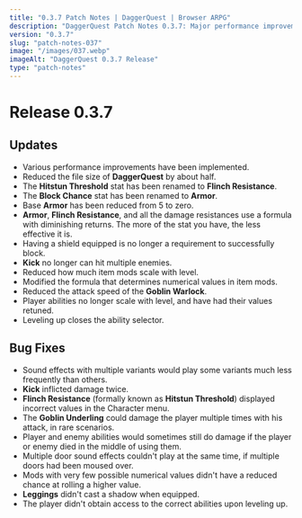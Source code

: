 ```yaml
---
title: "0.3.7 Patch Notes | DaggerQuest | Browser ARPG"
description: "DaggerQuest Patch Notes 0.3.7: Major performance improvements, stat rebalancing, and combat system changes."
version: "0.3.7"
slug: "patch-notes-037"
image: "/images/037.webp"
imageAlt: "DaggerQuest 0.3.7 Release"
type: "patch-notes"
---
```


# Release 0.3.7

## Updates

- Various performance improvements have been implemented.
- Reduced the file size of **DaggerQuest** by about half.
- The **Hitstun Threshold** stat has been renamed to **Flinch Resistance**.
- The **Block Chance** stat has been renamed to **Armor**.
- Base **Armor** has been reduced from 5 to zero.
- **Armor**, **Flinch Resistance**, and all the damage resistances use a formula with diminishing returns. The more of the stat you have, the less effective it is.
- Having a shield equipped is no longer a requirement to successfully block.
- **Kick** no longer can hit multiple enemies.
- Reduced how much item mods scale with level.
- Modified the formula that determines numerical values in item mods.
- Reduced the attack speed of the **Goblin Warlock**.
- Player abilities no longer scale with level, and have had their values retuned.
- Leveling up closes the ability selector.

## Bug Fixes

- Sound effects with multiple variants would play some variants much less frequently than others.
- **Kick** inflicted damage twice.
- **Flinch Resistance** (formally known as **Hitstun Threshold**) displayed incorrect values in the Character menu.
- The **Goblin Underling** could damage the player multiple times with his attack, in rare scenarios.
- Player and enemy abilities would sometimes still do damage if the player or enemy died in the middle of using them.
- Multiple door sound effects couldn't play at the same time, if multiple doors had been moused over.
- Mods with very few possible numerical values didn't have a reduced chance at rolling a higher value.
- **Leggings** didn't cast a shadow when equipped.
- The player didn't obtain access to the correct abilities upon leveling up.
